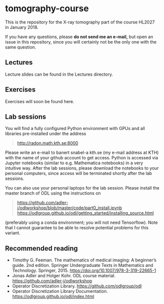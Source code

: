 # tomography-course
This is the repository for the X-ray tomography part of the course HL2027 in January 2018.

If you have any questions, please **do not send me an e-mail,** but open an issue in this repository, since you will certainly not be the only one with the same question.

## Lectures
Lecture slides can be found in the Lectures directory.

## Exercises
Exercises will soon be found here.

## Lab sessions
You will find a fully configured Python environment with GPUs and all libraries pre-installed under the address

> http://radon.math.kth.se:8000

Please write an e-mail to banert snabel-a kth.se (my e-mail address at KTH) with the name of your github account to get access. Python is accessed via Jupyter notebooks (similar to e.g. Mathematica notebooks) in a very intuitive way. After the lab sessions, please download the notebooks to your personal computers, since access will be terminated shortly after the lab sessions.

You can also use your personal laptops for the lab session. Please install the master branch of ODL using the instructions on

> https://github.com/adler-j/odlworkshop/blob/master/code/part0_install.ipynb  
> https://odlgroup.github.io/odl/getting_started/installing_source.html

(preferably using a conda environment; you will not need Tensorflow). Note that I cannot guarantee to be able to resolve potential problems for this variant.

## Recommended reading
* Timothy G. Feeman. The mathematics of medical imaging: A beginner’s guide. 2nd edition. Springer Undergraduate Texts in Mathematics and Technology. Springer, 2015. https://doi.org/10.1007/978-3-319-22665-1
* Jonas Adler and Holger Kohr. ODL course material. https://github.com/adler-j/odlworkshop
* Operator Discretization Library. https://github.com/odlgroup/odl
* Operator Discretization Library Documentation. https://odlgroup.github.io/odl/index.html

